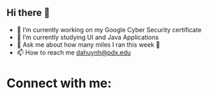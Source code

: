 ## Hi there 👋

- 📖 I’m currently working on my Google Cyber Security certificate
- 🌱 I’m currently studying UI and Java Applications
- 💬 Ask me about how many miles I ran this week 🐛
- 📫 How to reach me dahuynh@pdx.edu
# Connect with me:
<!--
**danielhuynh081/danielhuynh081** is a ✨ _special_ ✨ repository because its `README.md` (this file) appears on your GitHub profile.


- 📖 I’m currently working on my Google Cyber Security certificate
- 🌱 I’m currently studying UI and Java Applications
- 💬 Ask me about how many miles I ran this week 🐛
- 📫 How to reach me dahuynh@pdx.edu
# Connect with me:

-->
